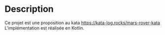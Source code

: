 # Description
Ce projet est une proposition au kata https://kata-log.rocks/mars-rover-kata
L'implémentation est réalisée en Kotlin.
